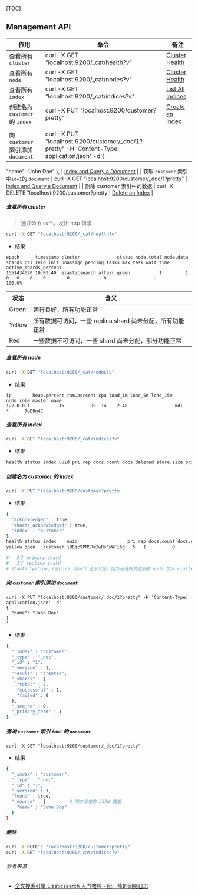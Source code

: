 [TOC]

## Management API

| 作用                                      | 命令                                                         | 备注                                                         |
| ----------------------------------------- | ------------------------------------------------------------ | ------------------------------------------------------------ |
| 查看所有 `cluster`                        | curl -X GET "localhost:9200/_cat/health?v"                   | [Cluster Health](https://www.elastic.co/guide/en/elasticsearch/reference/current/getting-started-cluster-health.html) |
| 查看所有 `node`                           | curl -X GET "localhost:9200/_cat/nodes?v"                    | [Cluster Health](https://www.elastic.co/guide/en/elasticsearch/reference/current/getting-started-cluster-health.html) |
| 查看所有 `index`                          | curl -X GET "localhost:9200/_cat/indices?v"                  | [List All Indices](https://www.elastic.co/guide/en/elasticsearch/reference/current/getting-started-list-indices.html) |
| 创建名为 `customer` 的 `index`            | curl -X PUT "localhost:9200/customer?pretty"                 | [Create an Index](https://www.elastic.co/guide/en/elasticsearch/reference/current/getting-started-create-index.html) |
|                                           |                                                              |                                                              |
| 向 `customer` 索引添加 `document`         | curl -X PUT "localhost:9200/customer/_doc/1?pretty" -H 'Content-Type: application/json' -d'{
  "name": "John Doe"
}, | [Index and Query a Document](https://www.elastic.co/guide/en/elasticsearch/reference/current/getting-started-query-document.html) |
| 获取 `customer` 索引中`id=1`的 `document` | curl -X GET "localhost:9200/customer/_doc/1?pretty"          | [Index and Query a Document](https://www.elastic.co/guide/en/elasticsearch/reference/current/getting-started-query-document.html) |
| 删除 customer 索引中的数据                | curl -X DELETE "localhost:9200/customer?pretty               | [Delete an Index](https://www.elastic.co/guide/en/elasticsearch/reference/current/getting-started-delete-index.html) |



##### 查看所有 cluster

> 通过命令 `curl`，发出 http 请求

```bash
curl -X GET "localhost:9200/_cat/health?v"
```

- 结果

```
epoch      timestamp cluster              status node.total node.data shards pri relo init unassign pending_tasks max_task_wait_time active_shards_percent
1551434620 10:03:40  elasticsearch_altair green           1         1      0   0    0    0        0             0                  -                100.0%
```

| 状态   | 含义                                                      |
| ------ | --------------------------------------------------------- |
| Green  | 运行良好，所有功能正常                                    |
| Yellow | 所有数据可访问，一些 replica shard 尚未分配，所有功能正常 |
| Red    | 一些数据不可访问，一些 shard 尚未分配，部分功能正常       |

##### 查看所有 node

```bash
curl -X GET "localhost:9200/_cat/nodes?v"
```

- 结果

```
ip        heap.percent ram.percent cpu load_1m load_5m load_15m node.role master name
127.0.0.1           16          99  14    2.48                  mdi       *      7oD9n4C
```

##### 查看所有 index

```bash
curl -X GET "localhost:9200/_cat/indices?v"
```

- 结果

```bash
health status index uuid pri rep docs.count docs.deleted store.size pri.store.size
```

##### 创建名为 customer 的 index  

```bash
curl -X PUT "localhost:9200/customer?pretty
```

- 结果

```bash
{
  "acknowledged" : true,
  "shards_acknowledged" : true,
  "index" : "customer"
}
health status index    uuid                   pri rep docs.count docs.deleted store.size pri.store.size
yellow open   customer jBEjc9PMSRm2wRsFwWFi6g   5   1          0            0       460b           460b

#	5个 primary shard
#	1个 replica shard
# stauts：yellow，replica shard 还没分配，因为还没有其他新的 node 加入 cluster
```

##### 向 `customer` 索引添加 `document`

```
curl -X PUT "localhost:9200/customer/_doc/1?pretty" -H 'Content-Type: application/json' -d'
{
  "name": "John Doe"
}
'
```

- 结果

```bash
{
  "_index" : "customer",
  "_type" : "_doc",
  "_id" : "1",
  "_version" : 1,
  "result" : "created",
  "_shards" : {
    "total" : 2,
    "successful" : 1,
    "failed" : 0
  },
  "_seq_no" : 0,
  "_primary_term" : 1
}
```

##### 查询 `customer` 索引 `id=1` 的 `document`

```
curl -X GET "localhost:9200/customer/_doc/1?pretty"
```

- 结果

```bash
{
  "_index" : "customer",
  "_type" : "_doc",
  "_id" : "1",
  "_version" : 1,
  "found" : true,
  "_source" : {			# 刚才添加的 JSON 数据
    "name" : "John Doe"
  }
}
```

##### 删除

```bash
curl -X DELETE "localhost:9200/customer?pretty"
curl -X GET "localhost:9200/_cat/indices?v"
```



###### 参考来源

- [全文搜索引擎 Elasticsearch 入门教程 - 阮一峰的网络日志](http://www.ruanyifeng.com/blog/2017/08/elasticsearch.html)